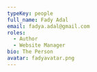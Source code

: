 ```yaml
---
typeKey: people
full_name: Fady Adal
email: fadya.adal@gmail.com
roles:
  - Author
  - Website Manager
bio: The Person
avatar: fadyavatar.png
---
```

